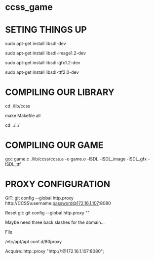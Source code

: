 ccss_game
=========

SETING THINGS UP
================
sudo apt-get install libsdl-dev

sudo apt-get install libsdl-image1.2-dev

sudo apt-get install libsdl-gfx1.2-dev

sudo apt-get install libsdl-ttf2.0-dev

COMPILING OUR LIBRARY
=====================
cd ./lib/ccss

make Makefile all

cd ../../

COMPILING OUR GAME
==================
gcc game.c ./lib/ccss/ccss.a -o game.o -lSDL -lSDL_image -lSDL_gfx -lSDL_ttf

PROXY CONFIGURATION
===================

GIT: git config --global http.proxy http://CCSS\username:password@172.16.1.107:8080

Reset git: git config --global http.proxy ""

Maybe need three back slashes for the domain...


File

/etc/apt/apt.conf.d/80proxy

Acquire::http::proxy "http://<username>:<password>@172.16.1.107:8080";




